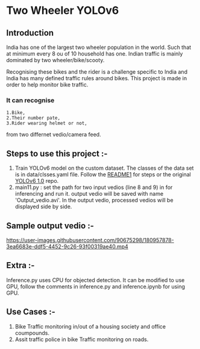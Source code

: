 # Two Wheeler YOLOv6
## Introduction

India has one of the largest two wheeler population in the world. Such that at minimum every 8 ou of 10 household has one. Indian traffic is mainly
dominated by two wheeler/bike/scooty.

Recognising these bikes and the rider is a challenge specific to India and India has many defined traffic rules around bikes. This project is made 
in order to help monitor bike traffic. 

### It can recognise 
    1.Bike,
    2.Their number pate,
    3.Rider wearing helmet or not,
from two differnet vedio/camera feed.

## Steps to use this project :-

1. Train YOLOv6 model on the custom dataset. The classes of the data set is in data/clsses.yaml file. Follow the [README1](https://github.com/sriomsubham/Traffic-YOLOv6/blob/main/Two%20Whellers%20YOLOv6/README1.md) for steps or
    the original [YOLOv6 1.0](https://github.com/meituan/YOLOv6) repo.
2. main11.py : set the path for two input vedios (line 8 and 9) in for inferencing and run it. output vedio will be saved with name 'Output_vedio.avi'. 
    In the output vedio, processed vedios will be displayed side by side.
    
## Sample output vedio :-    

https://user-images.githubusercontent.com/90675298/180957878-3ea6683e-ddf5-4452-9c26-93f00319ae40.mp4


## Extra :-

Inference.py uses CPU for objected detection. It can be modified to use GPU, follow the comments in inference.py and inference.ipynb for using GPU.


## Use Cases :-

1. Bike Traffic monitoring in/out of a housing society and office coumpounds.
2. Assit traffic police in bike Traffic monitoring on roads. 

